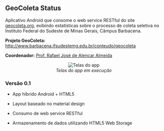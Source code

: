 ## GeoColeta Status

Aplicativo Android que consome o web service RESTful do site <a href="http://www.geocoleta.org" target="_blank">geocoleta.org</a>, exibindo estatísticas sobre o processo de coleta seletiva no  Instituto Federal do Sudeste de Minas Gerais, Câmpus Barbacena.

__Projeto GeoColeta:__ http://www.barbacena.ifsudestemg.edu.br/conteudo/geocoleta

__Coordenador:__ <a href="http://lattes.cnpq.br/3995585094514614" target="_blank">Prof. Rafael José de Alencar Almeida</a>


<p align="center">
    <img src="https://raw.githubusercontent.com/rafjaa/geocoleta.status/master/samples/telas_geocoleta_status.jpg" alt="Telas do app" />
    <br />
    <em>Telas do app em execução</em>
</p>

### Versão 0.1

- App híbrido Android + HTML5

- Layout baseado no material design

- Consumo de web service RESTful

- Armazenamento de dados utilizando HTML5 Web Storage
